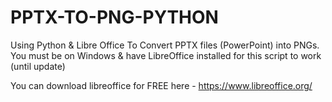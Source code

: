 # PPTX-TO-PNG-PYTHON
Using Python &amp; Libre Office To Convert PPTX files (PowerPoint) into PNGs. You must be on Windows & have LibreOffice installed for this script to work (until update)

You can download libreoffice for FREE here - https://www.libreoffice.org/
